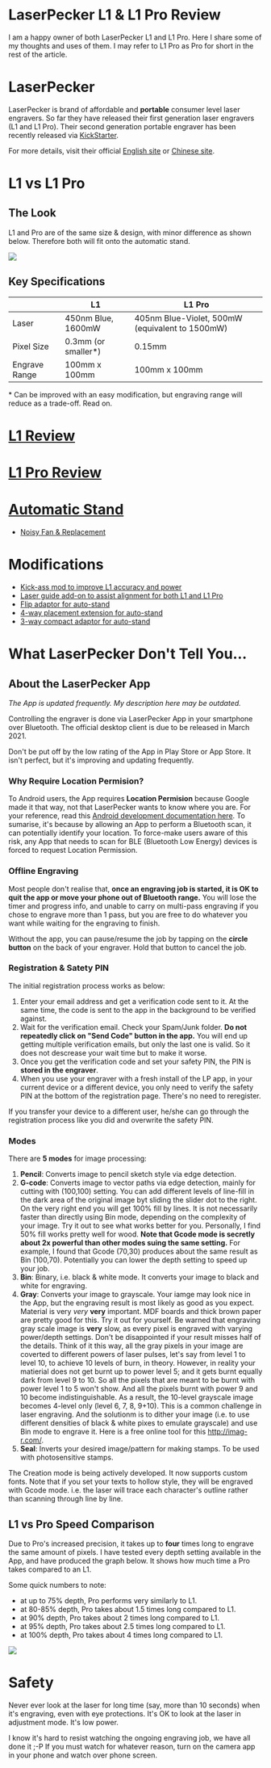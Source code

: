 # LaserPecker L1 & L1 Pro Review
I am a happy owner of both LaserPecker L1 and L1 Pro. Here I share some of my thoughts and uses of them. I may refer to L1 Pro as Pro for short in the rest of the article.


# LaserPecker
LaserPecker is brand of affordable and **portable** consumer level laser engravers. So far they have released their first generation laser engravers (L1 and L1 Pro). Their second generation portable engraver has been recently released via [KickStarter](https://www.kickstarter.com/projects/laserpecker-pro/laserpecker-2-the-best-handheld-laser-engraverandcutter).

For more details, visit their official [English site](https://www.laserpecker.net/) or [Chinese site](http://www.laserpecker.cn/).


# L1 vs L1 Pro

## The Look
L1 and Pro are of the same size & design, with minor difference as shown below. Therefore both will fit onto the automatic stand. 

![](images/L1_vs_Pro.jpg)


## Key Specifications

|  | L1 | L1 Pro |
| ------ | ------ | ------ |
| Laser | 450nm Blue, 1600mW | 405nm Blue-Violet, 500mW (equivalent to 1500mW) |
| Pixel Size | 0.3mm (or smaller\*) | 0.15mm |
| Engrave Range|100mm x 100mm | 100mm x 100mm |

\* Can be improved with an easy modification, but engraving range will reduce as a trade-off. Read on.


# [L1 Review](L1_EN.md)

# [L1 Pro Review](Pro_EN.md)

# [Automatic Stand](Auto_Stand_EN.md)
* [Noisy Fan & Replacement](Auto_Stand_EN.md#noisy-fan--replacement)

# Modifications
* [Kick-ass mod to improve L1 accuracy and power](/L1_EN.md#kick-ass-modification-cheap--cheerful)
* [Laser guide add-on to assist alignment for both L1 and L1 Pro](/modifications.md#laser-guide-add-on-to-assist-alignment-for-both-l1-and-l1-pro)
* [Flip adaptor for auto-stand](/modifications.md#flip-adaptor-for-auto-stand)
* [4-way placement extension for auto-stand](/modifications.md#4-way-placement-extension-for-auto-stand)
* [3-way compact adaptor for auto-stand](/modifications.md#3-way-compact-adaptor-for-auto-stand)


# What LaserPecker Don't Tell You...

## About the LaserPecker App

_The App is updated frequently. My description here may be outdated._

Controlling the engraver is done via LaserPecker App in your smartphone over Bluetooth. The official desktop client is due to be released in March 2021.

Don't be put off by the low rating of the App in Play Store or App Store. It isn't perfect, but it's improving and updating frequently.

### Why Require Location Permision?
To Android users, the App requires **Location Permision** because Google made it that way, not that LaserPecker wants to know where you are. For your reference, read this [Android development documentation here](https://developer.android.com/guide/topics/connectivity/bluetooth#Permissions). To sumarise, it's because by allowing an App to perform a Bluetooth scan, it can potentially identify your location. To force-make users aware of this risk, any App that needs to scan for BLE (Bluetooth Low Energy) devices is forced to request Location Permission.

### Offline Engraving
Most people don't realise that, **once an engraving job is started, it is OK to quit the app or move your phone out of Bluetooth range.** You will lose the timer and progress info, and unable to carry on multi-pass engraving if you chose to engrave more than 1 pass, but you are free to do whatever you want while waiting for the engraving to finish.

Without the app, you can pause/resume the job by tapping on the **circle button** on the back of your engraver. Hold that button to cancel the job.

### Registration & Satety PIN
The initial registration process works as below:
1. Enter your email address and get a verification code sent to it. At the same time, the code is sent to the app in the background to be verified against.
2. Wait for the verification email. Check your Spam/Junk folder. **Do not repeatedly click on "Send Code" button in the app.** You will end up getting multiple verification emails, but only the last one is valid. So it does not descrease your wait time but to make it worse.
3. Once you get the verification code and set your safety PIN, the PIN is **stored in the engraver**.
4. When you use your engraver with a fresh install of the LP app, in your current device or a different device, you only need to verify the safety PIN at the bottom of the registration page. There's no need to reregister.

If you transfer your device to a different user, he/she can go through the registration process like you did and overwrite the safety PIN.


### Modes
There are **5 modes** for image processing:
1) **Pencil**: Converts image to pencil sketch style via edge detection.
2) **G-code**: Converts image to vector paths via edge detection, mainly for cutting with (100,100) setting. You can add different levels of line-fill in the dark area of the original image byt sliding the slider dot to the right. On the very right end you will get 100% fill by lines. It is not necessarily faster than directly using Bin mode, depending on the complexity of your image. Try it out to see what works better for you. Personally, I find 50% fill works pretty well for wood. **Note that Gcode mode is secretly about 2x powerful than other modes suing the same setting.** For example, I found that Gcode (70,30) produces about the same result as Bin (100,70). Potentially you can lower the depth setting to speed up your job.
3) **Bin**: Binary, i.e. black & white mode. It converts your image to black and white for engraving.  
4) **Gray**: Converts your image to grayscale. Your iamge may look nice in the App, but the engraving result is most likely as good as you expect. Material is very *very* **very** important. MDF boards and thick brown paper are pretty good for this. Try it out for yourself. Be warned that engraving gray scale image is **very** slow, as every pixel is engraved with varying power/depth settings. Don't be disappointed if your result misses half of the details. Think of it this way, all the gray pixels in your image are coverted to different powers of laser pulses, let's say from level 1 to level 10, to achieve 10 levels of burn, in theory. However, in reality your matierial does not get burnt up to power level 5; and it gets burnt equally dark from level 9 to 10. So all the pixels that are meant to be burnt with power level 1 to 5 won't show. And all the pixels burnt with power 9 and 10 become indistinguishable. As a result, the 10-level grayscale image becomes 4-level only (level 6, 7, 8, 9+10). This is a common challenge in laser engraving. And the solutionm is to dither your image (i.e. to use different densities of black & white pixes to emulate grayscale) and use Bin mode to engrave it. Here is a free online tool for this http://imag-r.com/.
5) **Seal**: Inverts your desired image/pattern for making stamps. To be used with photosensitive stamps.

The Creation mode is being actively developed. It now supports custom fonts. Note that if you set your texts to hollow style, they will be engraved with Gcode mode. i.e. the laser will trace each character's outline rather than scanning through line by line.


## L1 vs Pro Speed Comparison

Due to Pro's increased precision, it takes up to **four** times long to engrave the same amount of pixels. I have tested every depth setting available in the App, and have produced the graph below. It shows how much time a Pro takes compared to an L1.

Some quick numbers to note:

* at up to 75% depth, Pro performs very similarly to L1.
* at 80-85% depth, Pro takes about 1.5 times long compared to L1.
* at 90% depth, Pro takes about 2 times long compared to L1.
* at 95% depth, Pro takes about 2.5 times long compared to L1.
* at 100% depth, Pro takes about 4 times long compared to L1.


<img src="images/pro_to_L1.png">


# Safety

Never ever look at the laser for long time (say, more than 10 seconds) when it's engraving, even with eye protections. It's OK to look at the laser in adjustment mode. It's low power.

I know it's hard to resist watching the ongoing engraving job, we have all done it ;-P If you must watch for whatever reason, turn on the camera app in your phone and watch over phone screen.
